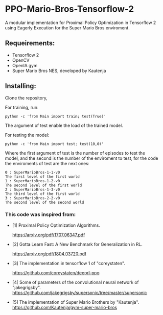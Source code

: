 # PPO-Mario-Bros-Tensorflow-2
A modular implementation for Proximal Policy Optimization in Tensorflow 2 using Eagerly Execution for the Super Mario Bros enviroment.

## Requeirements:
- Tensorflow 2
- OpenCV
- OpenIA gym
- Super Mario Bros NES, developed by Kautenja

## Installing:
Clone the repository,

For training, run:
```
python -c 'from Main import train; test(True)'
```
The argument of test enable the load of the trained model.

For testing the model:
```
python -c 'from Main import test; test(10,0)'
```

Where the first argument of test is the number of episodes to test the model, and the second is the number of the enviroment to test,
for the code the enviroments of test are the next ones:
```
0 : SuperMarioBros-1-1-v0
The first level of the first world
1 : SuperMarioBros-1-2-v0 
The second level of the first world
2 : SuperMarioBros-1-3-v0
The third level of the first world
3 : SuperMarioBros-2-2-v0
The second level of the second world
```

### This code was inspired from:
* [1] Proximal Policy Optimization Algorithms. 

  https://arxiv.org/pdf/1707.06347.pdf

* [2] Gotta Learn Fast: A New Benchmark for Generalization in RL.

  https://arxiv.org/pdf/1804.03720.pdf
 
* [3] The implementation in tensorflow 1 of "coreystaten".

  https://github.com/coreystaten/deeprl-ppo
  
* [4] Some of parameters of the convolutional neural network of "jakegrigsby".
  https://github.com/jakegrigsby/supersonic/tree/master/supersonic
  
* [5] The implementation of Super Mario Brothers by "Kautenja".
  https://github.com/Kautenja/gym-super-mario-bros

